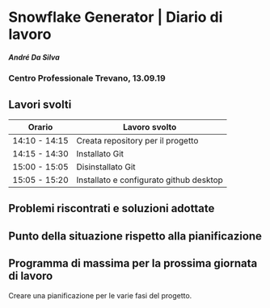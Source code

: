 # Snowflake Generator | Diario di lavoro
##### André Da Silva
### Centro Professionale Trevano, 13.09.19

## Lavori svolti


|Orario        |Lavoro svolto                           |
|--------------|----------------------------------------|
|14:10 - 14:15 |Creata repository per il progetto       |
|14:15 - 14:30 |Installato Git                          |
|15:00 - 15:05 |Disinstallato Git                       |
|15:05 - 15:20 |Installato e configurato github desktop |

##  Problemi riscontrati e soluzioni adottate


##  Punto della situazione rispetto alla pianificazione


## Programma di massima per la prossima giornata di lavoro
Creare una pianificazione per le varie fasi del progetto.
